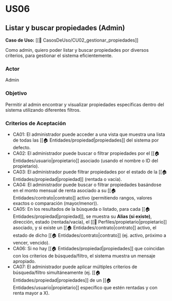 # US06

## Listar y buscar propiedades (Admin)

**Caso de Uso:** [[📄 CasosDeUso/CU02_gestionar_propiedades]]

Como admin, quiero poder listar y buscar propiedades por diversos criterios, para gestionar el sistema eficientemente.

### Actor

Admin

### Objetivo

Permitir al admin encontrar y visualizar propiedades específicas dentro del sistema utilizando diferentes filtros.

### Criterios de Aceptación

- CA01: El administrador puede acceder a una vista que muestra una lista de todas las [[🏠 Entidades/propiedad|propiedades]] del sistema por defecto.
- CA02: El administrador puede buscar o filtrar propiedades por el [[🏠 Entidades/usuario|propietario]] asociado (usando el nombre o ID del propietario).
- CA03: El administrador puede filtrar propiedades por el estado de la [[🏠 Entidades/propiedad|propiedad]] (rentada o vacía).
- CA04: El administrador puede buscar o filtrar propiedades basándose en el monto mensual de renta asociado a su [[🏠 Entidades/contrato|contrato]] activo (permitiendo rangos, valores exactos o comparación (mayor/menor)).
- CA05: En los resultados de la búsqueda o listado, para cada [[🏠 Entidades/propiedad|propiedad]], se muestra su **Alias (si existe)**, dirección, estado (rentada/vacía), el [[👤 Perfiles/propietario|propietario]] asociado, y si existe un [[🏠 Entidades/contrato|contrato]] activo, el estado de dicho [[🏠 Entidades/contrato|contrato]] (ej. activo, próximo a vencer, vencido).
- CA06: Si no hay [[🏠 Entidades/propiedad|propiedades]] que coincidan con los criterios de búsqueda/filtro, el sistema muestra un mensaje apropiado.
- CA07: El administrador puede aplicar múltiples criterios de búsqueda/filtro simultáneamente (ej. [[🏠 Entidades/propiedad|propiedades]] de un [[🏠 Entidades/usuario|propietario]] específico que estén rentadas y con renta mayor a X).
